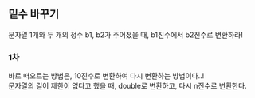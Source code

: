 ## 밑수 바꾸기
문자열 1개와 두 개의 정수 b1, b2가 주어졌을 때, b1진수에서 b2진수로 변환하라!


### 1차
바로 떠오르는 방법은, 10진수로 변환하여 다시 변환하는 방법이다..!  
문자열의 길이 제한이 없다고 했을 때, double로 변환하고, 다시 n진수로 변환한다.


